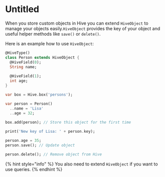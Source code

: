 # Untitled

When you store custom objects in Hive you can extend `HiveObject` to manage your objects easily.`HiveObject` provides the key of your object and useful helper methods like `save()` or `delete()`.

Here is an example how to use `HiveObject`:

```dart
@HiveType()
class Person extends HiveObject {
  @HiveField(0);
  String name;
  
  @HiveField(1);
  int age;
}
```

```dart
var box = Hive.box('persons');

var person = Person()
  ..name = 'Lisa'
  ..age = 32;
  
box.add(person); // Store this object for the first time

print('New key of Lisa: ' + person.key);

person.age = 35;
person.save(); // Update object

person.delete(); // Remove object from Hive
```

{% hint style="info" %}
You also need to extend `HiveObject` if you want to use queries.
{% endhint %}

